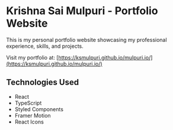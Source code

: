 # Krishna Sai Mulpuri - Portfolio Website

This is my personal portfolio website showcasing my professional experience, skills, and projects.

Visit my portfolio at: [https://ksmulpuri.github.io/mulpuri.io/](https://ksmulpuri.github.io/mulpuri.io/)

## Technologies Used
- React
- TypeScript
- Styled Components
- Framer Motion
- React Icons 